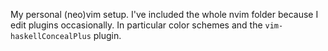 My personal (neo)vim setup. I've included the whole nvim folder because I edit plugins occasionally. In particular color schemes and the `vim-haskellConcealPlus` plugin.
